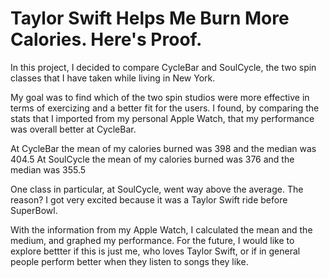 # Taylor Swift Helps Me Burn More Calories. Here's Proof.
 In this project, I decided to compare CycleBar and SoulCycle, the two spin classes that I have taken while living in New York. 

My goal was to find which of the two spin studios were more effective in terms of exercizing and a better fit for the users.
I found, by comparing the stats that I imported from my personal Apple Watch, that my performance was overall better at CycleBar.

At CycleBar the mean of my calories burned was 398 and the median was 404.5
At SoulCycle the mean of my calories burned was 376 and the median was 355.5

One class in particular, at SoulCycle, went way above the average. The reason? I got very excited because it was a Taylor Swift ride before SuperBowl.

With the information from my Apple Watch, I calculated the mean and the medium, and graphed my performance. For the future, I would like to explore bettter if this is just me, who loves Taylor Swift, or if in general people perform better when they listen to songs they like.
